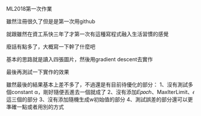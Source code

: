 ML2018第一次作業

雖然注冊很久了但是是第一次用github

就跟雖然在資工系快三年了才第一次有這種寫程式融入生活習慣的感覺

廢話有點多了，大概寫一下幹了什麼吧

基本的思路就是讀入四張圖片，然後用gradient descent去實作

最後再測試一下實作的效果

雖然最後的結果基本上差不多了，不過還是有目前待優化的部分：
1、沒有測試多個constant α，剛好隨便丟進去一個就成了
2、沒有添加𝐸𝑝𝑜𝑐ℎ、MaxIterLimit、𝜖 這三個的部分
3、沒有添加隨機生成w初始值的部分
4、測試誤差的部分還可以更準確一點或者用別的方式
